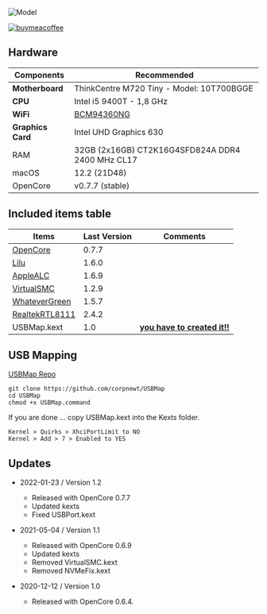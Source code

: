 ![Model](https://www.hackintosh-forum.de/attachment/168370-lenovo-thinkcentre-m720-tiny-9qgyqmrzvso0xo-png/)


[![buymeacoffee](https://i.imgur.com/iYsbmQO.png)](https://www.buymeacoffee.com/revunix)

## Hardware
Components | Recommended
------------ | -------------
**Motherboard** | ThinkCentre M720 Tiny - Model: 10T700BGGE
**CPU** | Intel i5 9400T - 1,8 GHz
**WiFi** | [BCM94360NG](https://www.aliexpress.com/item/4001120137796.html?)
**Graphics Card** | Intel UHD Graphics 630
RAM | 32GB (2x16GB) CT2K16G4SFD824A DDR4 2400 MHz CL17
macOS | 12.2 (21D48)
OpenCore | v0.7.7 (stable)


## Included items table
Items | Last Version | Comments
------------ | ------------- | -------------
[OpenCore](https://github.com/acidanthera/OpenCorePkg/releases) | 0.7.7 |
[Lilu](https://github.com/acidanthera/Lilu/releases/latest) | 1.6.0 | 
[AppleALC](https://github.com/acidanthera/AppleALC/releases/latest) | 1.6.9 |
[VirtualSMC](https://github.com/acidanthera/VirtualSMC/releases/latest) | 1.2.9 |
[WhateverGreen](https://github.com/acidanthera/whatevergreen/releases/latest) | 1.5.7 |
[RealtekRTL8111](https://github.com/RehabMan/OS-X-Realtek-Network) | 2.4.2 |
USBMap.kext | 1.0 | **[you have to created it!!](https://github.com/corpnewt/USBMap)**

## USB Mapping

[USBMap Repo](https://github.com/corpnewt/USBMap)

    git clone https://github.com/corpnewt/USBMap
    cd USBMap
    chmod +x USBMap.command

If you are done ... copy USBMap.kext into the Kexts folder.

    Kernel > Quirks > XhciPortLimit to NO
    Kernel > Add > 7 > Enabled to YES

## Updates
* 2022-01-23 / Version 1.2
	- Released with OpenCore 0.7.7
	- Updated kexts
	- Fixed USBPort.kext

* 2021-05-04 / Version 1.1 
	- Released with OpenCore 0.6.9
	- Updated kexts
	- Removed VirtualSMC.kext
	- Removed NVMeFix.kext

* 2020-12-12 / Version 1.0
	- Released with OpenCore 0.6.4.
